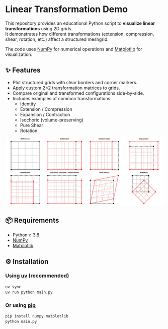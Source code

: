 # Linear Transformation Demo

This repository provides an educational Python script to **visualize linear transformations** using 2D grids.  
It demonstrates how different transformations (extension, compression, shear, rotation, etc.) affect a structured meshgrid.  

The code uses [NumPy](https://numpy.org) for numerical operations and [Matplotlib](https://matplotlib.org) for visualization.  

## ✨ Features
- Plot structured grids with clear borders and corner markers.
- Apply custom 2×2 transformation matrices to grids.
- Compare original and transformed configurations side-by-side.
- Includes examples of common transformations:
  - Identity
  - Extension / Compression
  - Expansion / Contraction
  - Isochoric (volume-preserving)
  - Pure Shear
  - Rotation

![Transformed Grid Example](output.png)

## 📦 Requirements
- Python ≥ 3.8  
- [NumPy](https://numpy.org/)  
- [Matplotlib](https://matplotlib.org/)  

## ⚙️ Installation

### Using [uv](https://github.com/astral-sh/uv) (recommended)

```bash
uv sync
uv run python main.py
```

### Or using [pip](https://pip.pypa.io/en/stable/)

```bash
pip install numpy matplotlib
python main.py
```
